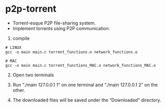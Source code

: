 # p2p-torrent

- Torrent-esque P2P file-sharing system.
- Implement torrents using P2P communication.

1. compile

```shell
# LINUX
gcc -o main main.c torrent_functions.o network_functions.o

# MAC
gcc -o main main.c torrent_functions_MAC.o network_functions_MAC.o
```

2. Open two terminals

3. Run “./main 127.0.0.1 1” on one terminal and “./main 127.0.0.1 2” on the other.

4. The downloaded files will be saved under the “Downloaded” directory.
